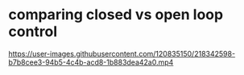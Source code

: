 # comparing closed vs open loop control

https://user-images.githubusercontent.com/120835150/218342598-b7b8cee3-94b5-4c4b-acd8-1b883dea42a0.mp4

